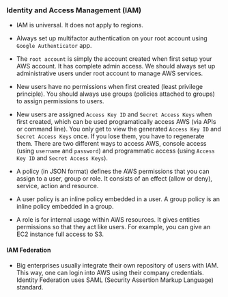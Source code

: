 ### Identity and Access Management (IAM)

- IAM is universal. It does not apply to regions.

- Always set up multifactor authentication on your root account using `Google Authenticator` app.

- The `root account` is simply the account created when first setup your AWS account. It has complete admin access. We should always set up administrative users under root account to manage AWS services.

- New users have no permissions when first created (least privilege principle). You should always use groups (policies attached to groups) to assign permissions to users.

- New users are assigned `Access Key ID` and `Secret Access Keys` when first created, which can be used programatically access AWS (via APIs or command line). You only get to view the generated `Access Key ID` and `Secret Access Keys` once. If you lose them, you have to regenerate them. There are two different ways to access AWS, console access (using `username` and `password`) and programmatic access (using `Access Key ID` and `Secret Access Keys`).

- A policy (in JSON format) defines the AWS permissions that you can assign to a user, group or role. It consists of an effect (allow or deny), service, action and resource.

- A user policy is an inline policy embedded in a user. A group policy is an inline policy embedded in a group.

- A role is for internal usage within AWS resources. It gives entities permissions so that they act like users. For example, you can give an EC2 instance full access to S3.

#### IAM Federation

- Big enterprises usually integrate their own repository of users with IAM. This way, one can login into AWS using their company credentials. Identity Federation uses SAML (Security Assertion Markup Language) standard.

